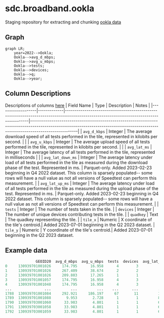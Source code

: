 # sdc.broadband.ookla
Staging repository for extracting and chunking [ookla data](https://github.com/teamookla/ookla-open-data)

## Graph
```mermaid
graph LR;
    year=2022-->Ookla;
    Ookla-->avg_d_mbps;
    Ookla-->avg_u_mbps;
    Ookla-->tests;
    Ookla-->devices;
    Ookla-->q;
    Ookla-->year;
```

## Column Descriptions
Descriptions of columns [here](https://github.com/teamookla/ookla-open-data)
| Field Name        | Type        | Description                                                                                                                             | Notes                                                                                                                                                                              |
|-------------------|-------------|-----------------------------------------------------------------------------------------------------------------------------------------|------------------------------------------------------------------------------------------------------------------------------------------------------------------------------------|
| `avg_d_kbps`      | Integer     | The average download speed of all tests performed in the tile, represented in kilobits per second.                                      |                                                                                                                                                                                    |
| `avg_u_kbps`      | Integer     | The average upload speed of all tests performed in the tile, represented in kilobits per second.                                        |                                                                                                                                                                                    |
| `avg_lat_ms`      | Integer     | The average latency of all tests performed in the tile, represented in milliseconds                                                     |                                                                                                                                                                                    |
| `avg_lat_down_ms` | Integer     | The average latency under load of all tests performed in the tile as measured during the download phase of the test. Represented in ms. | Parquet-only. Added 2023-02-23 beginning in Q4 2022 dataset. This column is sparsely populated-- some rows will have a null value as not all versions of Speedtest can perform this measurement. |
| `avg_lat_up_ms`   | Integer     | The average latency under load of all tests performed in the tile as measured during the upload phase of the test. Represented in ms.   | Parquet-only. Added 2023-02-23 beginning in Q4 2022 dataset. This column is sparsely populated-- some rows will have a null value as not all versions of Speedtest can perform this measurement. |
| `tests`           | Integer     | The number of tests taken in the tile. |
| `devices`         | Integer     | The number of unique devices contributing tests in the tile. |
| `quadkey`         | Text        | The quadkey representing the tile.  |
| `tile_x`			| Numeric	  | X coordinate of the tile's centroid.| Added 2023-07-01 beginning in the Q2 2023 dataset.
| `tile_y`          | Numeric     | Y coordinate of the tile's centroid.| Added 2023-07-01 beginning in the Q2 2023 dataset.



## Example data
```python
              GEOID20  avg_d_mbps  avg_u_mbps  tests  devices  avg_lat_ms  year  q
0     130939701001026     174.795      16.958      4        3          24  2022  1
1     130939701001026     267.409      38.674      2        2          22  2022  1
2     130939701001026     209.803      17.265      1        1          16  2022  1
3     130939701001057     174.795      16.958      4        3          24  2022  1
4     130939701001048     174.795      16.958      4        3          24  2022  1
...               ...         ...         ...    ...      ...         ...   ... ..
1788  130939701001084     292.921     186.197     67       11         158  2022  4
1789  130939701001088       9.953       2.728      1        1         800  2022  4
1790  130939703001060      33.983       4.801      1        1         616  2022  4
1791  130939703001058      33.983       4.801      1        1         616  2022  4
1792  130939703001059      33.983       4.801      1        1         616  2022  4
```
